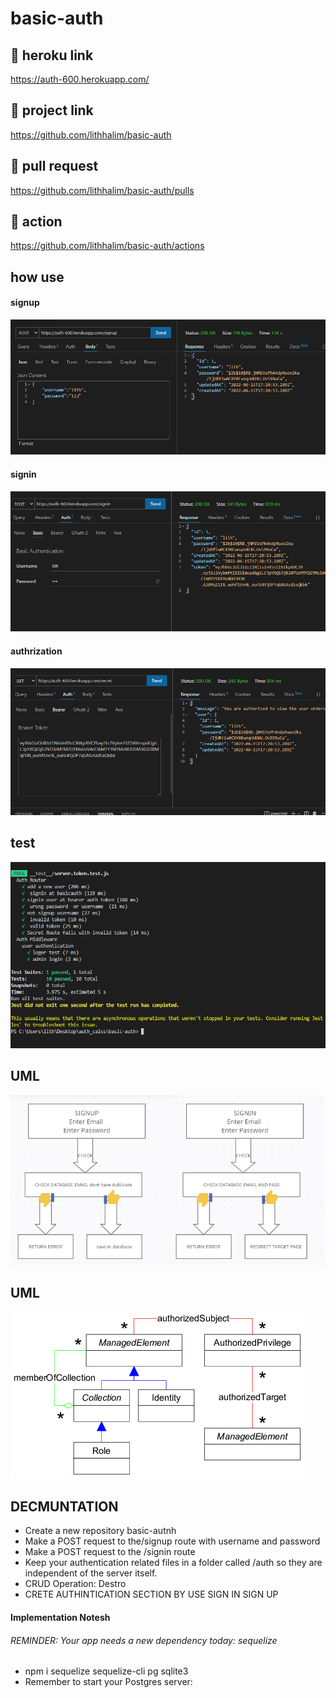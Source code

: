 # basic-auth

## 🚀 heroku link 
https://auth-600.herokuapp.com/
## 🚀 project link
https://github.com/lithhalim/basic-auth
## 🚀 pull request
https://github.com/lithhalim/basic-auth/pulls
## 🚀 action
https://github.com/lithhalim/basic-auth/actions

## how use
#### signup
![](./assest/signup3.png)
#### signin
![](./assest/signin3.png)
#### authrization
![](./assest/secret3.png)

## test 
![](./assest/test%201.png)

## UML 
![](./assest/uml.png)
## UML 
![](./assest/uml%20authrization.png)


## DECMUNTATION

- Create a new repository basic-autnh
- Make a POST request to the/signup route with username and password
- Make a POST request to the /signin route
- Keep your authentication related files in a folder called /auth so they are independent of the server itself.
- CRUD Operation: Destro
- CRETE AUTHINTICATION SECTION BY USE SIGN IN SIGN UP 

#### Implementation Notesh
 ###### REMINDER: Your app needs a new dependency today: sequelize
 - npm i sequelize sequelize-cli pg sqlite3
 - Remember to start your Postgres server:

